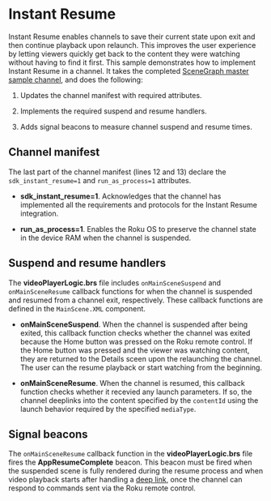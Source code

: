 # Instant Resume

Instant Resume enables channels to save their current state upon exit and then continue playback upon relaunch. This improves the user experience by letting viewers quickly get back to the content they were watching without having to find it first. This sample demonstrates how to implement Instant Resume in a channel. It takes the completed [SceneGraph master sample channel](https://github.com/rokudev/scenegraph-master-sample), and does the following:

1. Updates the channel manifest with required attributes.

2. Implements the required suspend and resume handlers.

3. Adds signal beacons to measure channel suspend and resume times.

## Channel manifest

The last part of the channel manifest (lines 12 and 13) declare the `sdk_instant_resume=1` and `run_as_process=1` attributes. 

- **sdk_instant_resume=1**. Acknowledges that the channel has implemented all the requirements and protocols for the Instant Resume integration.

- **run_as_process=1**. Enables the Roku OS to preserve the channel state in the device RAM when the channel is suspended. 

## Suspend and resume handlers

The **videoPlayerLogic.brs** file includes `onMainSceneSuspend` and `onMainSceneResume` callback functions for when the channel is suspended and resumed from a channel exit, respectively. These callback functions are defined in the `MainScene.XML` component. 

- **onMainSceneSuspend**. When the channel is suspended after being exited, this callback function checks whether the channel was exited because the Home button was pressed on the Roku remote control. If the Home button was pressed and the viewer was watching content, they are returned to the Details sceen upon the relaunching the channel. The user can the resume playback or start watching from the beginning. 

- **onMainSceneResume**. When the channel is resumed, this callback function checks whether it recevied any launch parameters. If so, the channel deeplinks into the content specified by the `contentId` using the launch behavior required by the specified `mediaType`.

## Signal beacons

The `onMainSceneResume` callback function in the **videoPlayerLogic.brs** file fires the **AppResumeComplete** beacon. This beacon must be fired when the suspended scene is fully rendered during the resume process and when video playback starts after handling a [deep link](https://developer.roku.com/docs/developer-program/discovery/implementing-deep-linking.md), once the channel can respond to commands sent via the Roku remote control.
